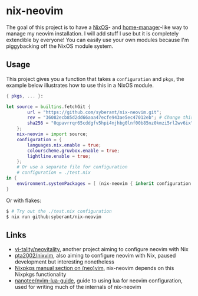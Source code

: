 nix-neovim
==========

The goal of this project is to have a [NixOS](https://nixos.org)- and [home-manager](https://github.com/nix-community/home-manager)-like way to manage my neovim installation.
I will add stuff I use but it is completely extendible by everyone! You can easily use your own modules because I'm piggybacking off the NixOS module system.

Usage
-----
This project gives you a function that takes a `configuration` and `pkgs`, the example below illustrates how to use this in a NixOS module.
```nix
{ pkgs, ... }:

let source = builtins.fetchGit {
        url = "https://github.com/syberant/nix-neovim.git";
        rev = "36082ecb85d2dd66aaa47ecfe943ae5ec47012eb"; # Change this to a newer version
        sha256 = "0qpavrrqr65cddgfv5hpi4njhbg0lnf00b85nz0kmzi5rl2wv6ix"; # Change this to the appropriate hash
    };
    nix-neovim = import source;
    configuration = {
        languages.nix.enable = true;
        colourscheme.gruvbox.enable = true;
        lightline.enable = true;
    };
    # Or use a separate file for configuration
    # configuration = ./test.nix
in {
    environment.systemPackages = [ (nix-neovim { inherit configuration pkgs; }) ];
}
```

Or with flakes:
```bash
$ # Try out the ./test.nix configuration
$ nix run github:syberant/nix-neovim
```

Links
-----
- [vi-tality/neovitality](https://github.com/vi-tality/neovitality), another project aiming to configure neovim with Nix
- [pta2002/nixvim](https://github.com/pta2002/nixvim), also aiming to configure neovim with Nix, paused development but interesting nonetheless
- [Nixpkgs manual section on (neo)vim](https://nixos.org/manual/nixpkgs/stable/#vim), nix-neovim depends on this Nixpkgs functionality
- [nanotee/nvim-lua-guide](https://github.com/nanotee/nvim-lua-guide), guide to using lua for neovim configuration, used for writing much of the internals of nix-neovim
